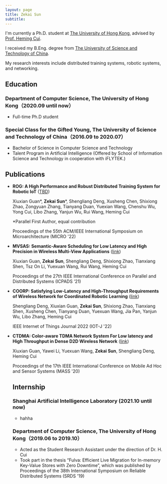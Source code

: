 ```yaml
---
layout: page
title: Zekai Sun
subtitle:
---
```


I'm currently a Ph.D. student at [The University of Hong Kong](https://www.hku.hk/), advised by [Prof. Heming Cui](https://www.cs.hku.hk/~heming).

I received my B.Eng. degree from [The University of Science and Technology of China](https://en.ustc.edu.cn/).

My research interests include distributed training systems, robotic systems, and networking.
## Education
### Department of Computer Science, The University of Hong Kong（2020.09 until now） 
- Full-time Ph.D student
### Special Class for the Gifted Young, The University of Science and Technology of China（2016.09 to 2020.07） 
- Bachelor of Science in Computer Science and Technology
- Talent Program in Artificial Intelligence (Offered by School of Information Science and Technology in cooperation with iFLYTEK.)

## Publications
* **ROG: A High Performance and Robust Distributed Training System for Robotic IoT** ([TBD]())

  Xiuxian Guan*, **Zekai Sun***, Shengliang Deng, Xusheng Chen, Shixiong Zhao, Zongyuan Zhang, Tianyang Duan, Yuexian Wang, Chenshu Wu, Yong Cui, Libo Zhang, Yanjun Wu, Rui Wang, Heming Cui

  *Parallel First Author, equal contribution

  Proceedings of the 55th ACM/IEEE International Symposium on Microarchitecture (MICRO '22)
* **MVSAS: Semantic-Aware Scheduling for Low Latency and High Precision in Wireless Multi-View Applications** ([link](https://ieeexplore.ieee.org/document/9763805/))

  Xiuxian Guan, **Zekai Sun**, Shengliang Deng, Shixiong Zhao, Tianxiang Shen, Tsz On Li, Yuexuan Wang, Rui Wang, Heming Cui

   Proceedings of the 27th IEEE International 
Conference on Parallel and Distributed Systems (ICPADS ’21)

* **COORP: Satisfying Low-Latency and High-Throughput Requirements of Wireless Network for Coordinated Robotic Learning** ([link](https://ieeexplore.ieee.org/abstract/document/9670456))

  Shengliang Deng, Xiuxian Guan, **Zekai Sun**, Shixiong Zhao, Tianxiang Shen, Xusheng Chen, Tianyang Duan, Yuexuan Wang, Jia Pan, Yanjun Wu, Libo Zhang, Heming Cui

  IEEE Internet of Things Journal 2022 (IOT-J '22)

* **CTDMA: Color-aware TDMA Network System For Low latency and High Throughput in Dense D2D Wireless Network** ([link](https://ieeexplore.ieee.org/document/9356015))

  Xiuxian Guan, Yawei Li, Yuexuan Wang, **Zekai Sun**, Shengliang Deng, Heming Cui

  Proceedings of the 17th IEEE International Conference on Mobile Ad Hoc and Sensor Systems (MASS '20)

  ## Internship

  ### Shanghai Artificial Intelligence Laboratory (2021.10 until now)
    - hahha
  ### Department of Computer Science, The University of Hong Kong（2019.06 to 2019.10） 
    - Acted as the Student Research Assistant under the direction of Dr. H. Cui
    - Took part in the thesis “Fulva: Efficient Live Migration for In-memory Key-Value Stores with Zero Downtime”, which was published by Proceedings of the 38th International Symposium on Reliable Distributed Systems (SRDS '19)
